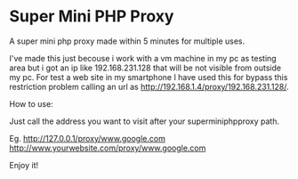 Super Mini PHP Proxy
=================

A super mini php proxy made within 5 minutes for multiple uses.

I've made this just becouse i work with a vm machine in my pc as testing area but i got an ip like 192.168.231.128 that will be not visible from outside my pc.
For test a web site in my smartphone I have used this for bypass this restriction problem calling an url as http://192.168.1.4/proxy/192.168.231.128/.

How to use:

Just call the address you want to visit after your superminiphpproxy path.

Eg.
http://127.0.0.1/proxy/www.google.com
http://www.yourwebsite.com/proxy/www.google.com

Enjoy it!
